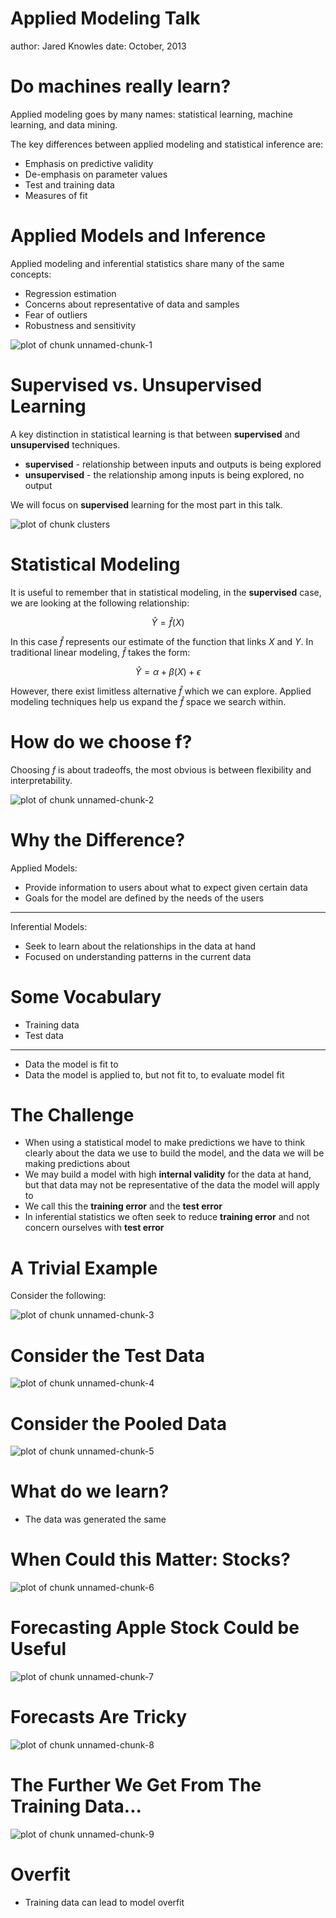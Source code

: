 

Applied Modeling Talk
========================================================
author: Jared Knowles
date: October, 2013

Do machines really learn?
========================================================

Applied modeling goes by many names: statistical learning, machine learning, and 
data mining. 

The key differences between applied modeling and statistical inference are:

- Emphasis on predictive validity
- De-emphasis on parameter values
- Test and training data
- Measures of fit

Applied Models and Inference
========================================================

Applied modeling and inferential statistics share many of the same concepts:

- Regression estimation
- Concerns about representative of data and samples
- Fear of outliers
- Robustness and sensitivity

<img src="AppliedModelingTalk-figure/unnamed-chunk-1.png" title="plot of chunk unnamed-chunk-1" alt="plot of chunk unnamed-chunk-1" style="display: block; margin: auto;" />



Supervised vs. Unsupervised Learning
===========================================================

A key distinction in statistical learning is that between **supervised** and 
**unsupervised** techniques. 

- **supervised** - relationship between inputs and outputs is being explored
- **unsupervised** - the relationship among inputs is being explored, no output

We will focus on **supervised** learning for the most part in this talk. 

<img src="AppliedModelingTalk-figure/clusters.png" title="plot of chunk clusters" alt="plot of chunk clusters" style="display: block; margin: auto;" />



Statistical Modeling
=======================================================

It is useful to remember that in statistical modeling, in the **supervised** case, we are looking at the following relationship:

$$ \hat{Y} = \hat{f}(X) $$

In this case $\hat{f}$ represents our estimate of the function that links $X$ and 
$Y$. In traditional linear modeling, $\hat{f}$ takes the form:

$$ \hat{Y} = \alpha + \beta(X) + \epsilon $$

However, there exist limitless alternative $\hat{f}$ which we can explore. Applied modeling techniques help us expand the $\hat{f}$ space we search within.

How do we choose f?
===================================================

Choosing $f$ is about tradeoffs, the most obvious is between flexibility and 
interpretability.

<img src="AppliedModelingTalk-figure/unnamed-chunk-2.png" title="plot of chunk unnamed-chunk-2" alt="plot of chunk unnamed-chunk-2" style="display: block; margin: auto;" />



Why the Difference?
========================================================

Applied Models:

- Provide information to users about what to expect given certain data
- Goals for the model are defined by the needs of the users

***

Inferential Models: 

- Seek to learn about the relationships in the data at hand
- Focused on understanding patterns in the current data


Some Vocabulary
========================================================

- Training data
- Test data


***

- Data the model is fit to
- Data the model is applied to, but not fit to, to evaluate model fit

The Challenge
=================================

- When using a statistical model to make predictions we have to think clearly 
about the data we use to build the model, and the data we will be making 
predictions about
- We may build a model with high **internal validity** for the data at hand, 
but that data may not be representative of the data the model will apply to
- We call this the **training error** and the **test error**
- In inferential statistics we often seek to reduce **training error** and not 
concern ourselves with **test error**


A Trivial Example
===============================

Consider the following:

<img src="AppliedModelingTalk-figure/unnamed-chunk-3.png" title="plot of chunk unnamed-chunk-3" alt="plot of chunk unnamed-chunk-3" style="display: block; margin: auto;" />


Consider the Test Data
=========================

<img src="AppliedModelingTalk-figure/unnamed-chunk-4.png" title="plot of chunk unnamed-chunk-4" alt="plot of chunk unnamed-chunk-4" style="display: block; margin: auto;" />


Consider the Pooled Data
==========================

<img src="AppliedModelingTalk-figure/unnamed-chunk-5.png" title="plot of chunk unnamed-chunk-5" alt="plot of chunk unnamed-chunk-5" style="display: block; margin: auto;" />


What do we learn?
=============================

- The data was generated the same


When Could this Matter: Stocks?
=================================

<img src="AppliedModelingTalk-figure/unnamed-chunk-6.png" title="plot of chunk unnamed-chunk-6" alt="plot of chunk unnamed-chunk-6" style="display: block; margin: auto;" />



Forecasting Apple Stock Could be Useful
===========================================

<img src="AppliedModelingTalk-figure/unnamed-chunk-7.png" title="plot of chunk unnamed-chunk-7" alt="plot of chunk unnamed-chunk-7" style="display: block; margin: auto;" />


Forecasts Are Tricky
========================

<img src="AppliedModelingTalk-figure/unnamed-chunk-8.png" title="plot of chunk unnamed-chunk-8" alt="plot of chunk unnamed-chunk-8" style="display: block; margin: auto;" />


The Further We Get From The Training Data...
================================================


<img src="AppliedModelingTalk-figure/unnamed-chunk-9.png" title="plot of chunk unnamed-chunk-9" alt="plot of chunk unnamed-chunk-9" style="display: block; margin: auto;" />



Overfit
=====================

- Training data can lead to model overfit
